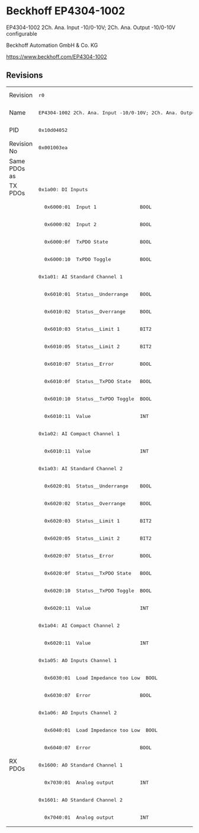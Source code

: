 # Beckhoff EP4304-1002

EP4304-1002 2Ch. Ana. Input -10/0-10V; 2Ch. Ana. Output -10/0-10V configurable

Beckhoff Automation GmbH & Co. KG

https://www.beckhoff.com/EP4304-1002

## Revisions
<table>
<tr >
<td>Revision</td>
<td><pre>r0</pre></td>
</tr>
<tr >
<td>Name</td>
<td><pre>EP4304-1002 2Ch. Ana. Input -10/0-10V; 2Ch. Ana. Output -10/0-10V configurable</pre></td>
</tr>
<tr >
<td>PID</td>
<td><pre>0x10d04052</pre></td>
</tr>
<tr >
<td>Revision No</td>
<td><pre>0x001003ea</pre></td>
</tr>
<tr >
<td>Same PDOs as</td>
<td><pre></pre></td>
</tr>
<tr class="txpdo pdosection">
<td rowspan=33 valign=top>TX PDOs</td>
<td><pre>0x1a00: DI Inputs</pre></td>
<td></td>
</tr>
<tr class="txpdo">
<td><pre>  0x6000:01  Input 1               BOOL</pre></td>
</tr>
<tr class="txpdo">
<td><pre>  0x6000:02  Input 2               BOOL</pre></td>
</tr>
<tr class="txpdo">
<td><pre>  0x6000:0f  TxPDO State           BOOL</pre></td>
</tr>
<tr class="txpdo">
<td><pre>  0x6000:10  TxPDO Toggle          BOOL</pre></td>
</tr>
<tr class="txpdo pdosection">
<td><pre>0x1a01: AI Standard Channel 1</pre></td>
</tr>
<tr class="txpdo">
<td><pre>  0x6010:01  Status__Underrange    BOOL</pre></td>
</tr>
<tr class="txpdo">
<td><pre>  0x6010:02  Status__Overrange     BOOL</pre></td>
</tr>
<tr class="txpdo">
<td><pre>  0x6010:03  Status__Limit 1       BIT2</pre></td>
</tr>
<tr class="txpdo">
<td><pre>  0x6010:05  Status__Limit 2       BIT2</pre></td>
</tr>
<tr class="txpdo">
<td><pre>  0x6010:07  Status__Error         BOOL</pre></td>
</tr>
<tr class="txpdo">
<td><pre>  0x6010:0f  Status__TxPDO State   BOOL</pre></td>
</tr>
<tr class="txpdo">
<td><pre>  0x6010:10  Status__TxPDO Toggle  BOOL</pre></td>
</tr>
<tr class="txpdo">
<td><pre>  0x6010:11  Value                 INT</pre></td>
</tr>
<tr class="txpdo pdosection">
<td><pre>0x1a02: AI Compact Channel 1</pre></td>
</tr>
<tr class="txpdo">
<td><pre>  0x6010:11  Value                 INT</pre></td>
</tr>
<tr class="txpdo pdosection">
<td><pre>0x1a03: AI Standard Channel 2</pre></td>
</tr>
<tr class="txpdo">
<td><pre>  0x6020:01  Status__Underrange    BOOL</pre></td>
</tr>
<tr class="txpdo">
<td><pre>  0x6020:02  Status__Overrange     BOOL</pre></td>
</tr>
<tr class="txpdo">
<td><pre>  0x6020:03  Status__Limit 1       BIT2</pre></td>
</tr>
<tr class="txpdo">
<td><pre>  0x6020:05  Status__Limit 2       BIT2</pre></td>
</tr>
<tr class="txpdo">
<td><pre>  0x6020:07  Status__Error         BOOL</pre></td>
</tr>
<tr class="txpdo">
<td><pre>  0x6020:0f  Status__TxPDO State   BOOL</pre></td>
</tr>
<tr class="txpdo">
<td><pre>  0x6020:10  Status__TxPDO Toggle  BOOL</pre></td>
</tr>
<tr class="txpdo">
<td><pre>  0x6020:11  Value                 INT</pre></td>
</tr>
<tr class="txpdo pdosection">
<td><pre>0x1a04: AI Compact Channel 2</pre></td>
</tr>
<tr class="txpdo">
<td><pre>  0x6020:11  Value                 INT</pre></td>
</tr>
<tr class="txpdo pdosection">
<td><pre>0x1a05: AO Inputs Channel 1</pre></td>
</tr>
<tr class="txpdo">
<td><pre>  0x6030:01  Load Impedance too Low  BOOL</pre></td>
</tr>
<tr class="txpdo">
<td><pre>  0x6030:07  Error                 BOOL</pre></td>
</tr>
<tr class="txpdo pdosection">
<td><pre>0x1a06: AO Inputs Channel 2</pre></td>
</tr>
<tr class="txpdo">
<td><pre>  0x6040:01  Load Impedance too Low  BOOL</pre></td>
</tr>
<tr class="txpdo">
<td><pre>  0x6040:07  Error                 BOOL</pre></td>
</tr>
<tr class="rxpdo pdosection">
<td rowspan=4 valign=top>RX PDOs</td>
<td><pre>0x1600: AO Standard Channel 1</pre></td>
<td></td>
</tr>
<tr class="rxpdo">
<td><pre>  0x7030:01  Analog output         INT</pre></td>
</tr>
<tr class="rxpdo pdosection">
<td><pre>0x1601: AO Standard Channel 2</pre></td>
</tr>
<tr class="rxpdo">
<td><pre>  0x7040:01  Analog output         INT</pre></td>
</tr>
</table>
